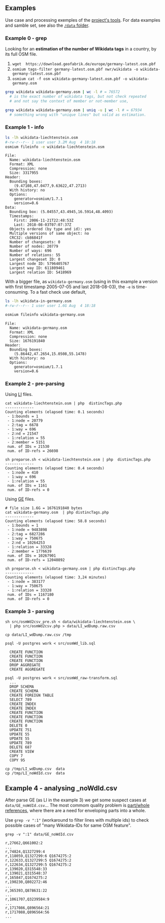 ## Examples

Use case and processing exemples of the [project's tools](README.md). For data examples and samble set, see also the [`/data` folder](data).

### Example 0 - grep

Looking for an **estimation of the number of Wikidata tags** in a country, by its full OSM file.

1. `wget  https://download.geofabrik.de/europe/germany-latest.osm.pbf`
2. `osmium tags-filter germany-latest.osm.pbf nwr/wikidata -o wikidata-germany-latest.osm.pbf`
3. `osmium cat -f osm wikidata-germany-latest.osm.pbf -o wikidata-germany.osm`

```sh
grep wikidata wikidata-germany.osm | wc -l # = 76572
  # is the exact number of wikidata tags, but not check repeated
  # and not say the context of member or not-member use,

grep wikidata wikidata-germany.osm | uniq -u | wc -l # = 67934
  # something wrong with "unique lines" but valid as estimation.
```

### Example 1 - info

```sh
ls -lh wikidata-liechtenstein.osm
#-rw-r--r-- 1 user user 3.2M Aug  4 18:18
osmium fileinfo -e wikidata-liechtenstein.osm
```
```
File:
  Name: wikidata-liechtenstein.osm
  Format: XML
  Compression: none
  Size: 3317955
Header:
  Bounding boxes:
    (9.47108,47.0477,9.63622,47.2713)
  With history: no
  Options:
    generator=osmium/1.7.1
    version=0.6
Data:
  Bounding box: (5.04557,43.4945,16.5914,48.4093)
  Timestamps:
    First: 2006-11-21T22:48:53Z
    Last: 2018-08-03T07:07:37Z
  Objects ordered (by type and id): yes
  Multiple versions of same object: no
  CRC32: cb86841f
  Number of changesets: 0
  Number of nodes: 20779
  Number of ways: 696
  Number of relations: 55
  Largest changeset ID: 0
  Largest node ID: 5796405767
  Largest way ID: 611809461
  Largest relation ID: 5418969
```

With a bigger file, as `wikidata-germany.osm` (using in this example a  version with first timestamp 2005-07-05 and last 2018-08-03), the `-e` is time-consuming. To a fast check use default,
```sh
ls -lh wikidata-in-germany.osm
#-rw-r--r-- 1 user user 1.6G Aug  4 18:18

osmium fileinfo wikidata-germany.osm
```
```
File:
  Name: wikidata-germany.osm
  Format: XML
  Compression: none
  Size: 1676191840
Header:
  Bounding boxes:
    (5.86442,47.2654,15.0508,55.1478)
  With history: no
  Options:
    generator=osmium/1.7.1
    version=0.6
```

### Example 2 - pre-parsing

Using [LI](https://download.geofabrik.de/europe/liechtenstein.html) files.

```
cat wikidata-liechtenstein.osm | php  distincTags.php
-------------
Counting elements (elapsed time: 0.1 seconds)
 - 1:bounds = 1
 - 1:node = 20779
 - 2:tag = 6678
 - 1:way = 696
 - 2:nd = 21547
 - 1:relation = 55
 - 2:member = 5151
 num. of IDs = 21530
 num. of ID-refs = 26698

sh preparse.sh < wikidata-liechtenstein.osm | php  distincTags.php
-------------
Counting elements (elapsed time: 0.4 seconds)
 - 1:node = 410
 - 1:way = 696
 - 1:relation = 55
 num. of IDs = 1161
 num. of ID-refs = 0
```

Using [GE](https://download.geofabrik.de/europe/germany.html) files.
```
# file size 1.6G = 1676191840 bytes
cat wikidata-germany.osm  | php distincTags.php
-------------
Counting elements (elapsed time: 58.8 seconds)
 - 1:bounds = 1
 - 1:node = 9483898
 - 2:tag = 6827286
 - 1:way = 750675
 - 2:nd = 10264253
 - 1:relation = 33328
 - 2:member = 1776639
 num. of IDs = 10267901
 num. of ID-refs = 12040892

sh preparse.sh < wikidata-germany.osm | php distincTags.php
-------------
Counting elements (elapsed time: 3,24 minutes)
 - 1:node = 383177
 - 1:way = 750675
 - 1:relation = 33328
 num. of IDs = 1167180
 num. of ID-refs = 0
```
### Example 3 - parsing

```
sh src/osmWd2csv_pre.sh < data/wikidata-liechtenstein.osm \
  | php src/osmWd2csv.php > data/LI_wdDump.raw.csv

cp data/LI_wdDump.raw.csv /tmp

psql -U postgres work < src/osmWd_lib.sql

  CREATE FUNCTION
  CREATE FUNCTION
  CREATE FUNCTION
  DROP AGGREGATE
  CREATE AGGREGATE

psql -U postgres work < src/osmWd_raw-transform.sql
  ...
  DROP SCHEMA
  CREATE SCHEMA
  CREATE FOREIGN TABLE
  SELECT 789
  CREATE INDEX
  CREATE INDEX
  CREATE FUNCTION
  CREATE FUNCTION
  CREATE FUNCTION
  DELETE 0
  UPDATE 751
  UPDATE 55
  UPDATE 55
  UPDATE 789
  DELETE 687
  CREATE VIEW
  COPY 7
  COPY 95

cp /tmp/LI_wdDump.csv  data
cp /tmp/LI_noWdId.csv  data
```

## Example 4 - analysing \_noWdId.csv

After parse GE (as LI in the example 3) we get some suspect cases at  `data/GE_noWdId.csv`... The most commom quality problem is [part/whole references](https://wiki.openstreetmap.org/wiki/Talk:Relations/Relations_are_not_Categories#No_category.2Fobject_ambiguity_when_Wikidata_in_use), where there are a need for enveloping parts into a whole.

Use `grep -v ":1"`  (workaround to filter lines with multiple ids) to check possible cases of "many Wikidata-IDs for same OSM feature".

```
grep -v ":1" data/GE_noWdId.csv

r,27662,Q661002:2
...
r,74824,Q1327299:4
r,118059,Q1327299:6 Q1674275:2
r,122633,Q1327299:5 Q1674275:2
r,122634,Q1327299:5 Q1674275:2
r,139020,Q315548:33
r,139021,Q315548:37
r,165847,Q1674275:2
r,190230,Q802272:46
...
r,365393,Q878631:22
...
r,1061707,Q3239584:9
...
r,1717086,Q896564:21
r,1717088,Q896564:56
...
```
